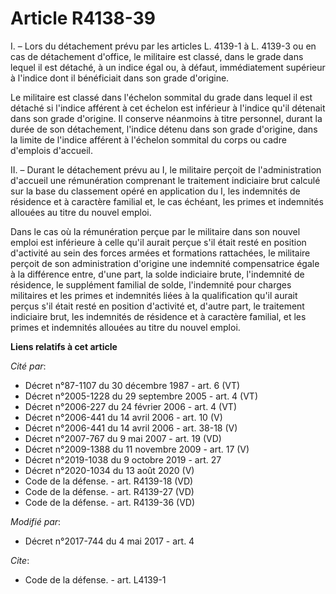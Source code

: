 # Article R4138-39

I. – Lors du détachement prévu par les articles L. 4139-1 à L. 4139-3 ou en cas de détachement d'office, le militaire est
classé, dans le grade dans lequel il est détaché, à un indice égal ou, à défaut, immédiatement supérieur à l'indice dont il
bénéficiait dans son grade d'origine.

Le militaire est classé dans l'échelon sommital du grade dans lequel il est détaché si l'indice afférent à cet échelon est
inférieur à l'indice qu'il détenait dans son grade d'origine. Il conserve néanmoins à titre personnel, durant la durée de son
détachement, l'indice détenu dans son grade d'origine, dans la limite de l'indice afférent à l'échelon sommital du corps ou
cadre d'emplois d'accueil.

II. – Durant le détachement prévu au I, le militaire perçoit de l'administration d'accueil une rémunération comprenant le
traitement indiciaire brut calculé sur la base du classement opéré en application du I, les indemnités de résidence et à
caractère familial et, le cas échéant, les primes et indemnités allouées au titre du nouvel emploi.

Dans le cas où la rémunération perçue par le militaire dans son nouvel emploi est inférieure à celle qu'il aurait perçue s'il
était resté en position d'activité au sein des forces armées et formations rattachées, le militaire perçoit de son
administration d'origine une indemnité compensatrice égale à la différence entre, d'une part, la solde indiciaire brute,
l'indemnité de résidence, le supplément familial de solde, l'indemnité pour charges militaires et les primes et indemnités
liées à la qualification qu'il aurait perçus s'il était resté en position d'activité et, d'autre part, le traitement
indiciaire brut, les indemnités de résidence et à caractère familial, et les primes et indemnités allouées au titre du nouvel
emploi.

**Liens relatifs à cet article**

_Cité par_:

  - Décret n°87-1107 du 30 décembre 1987 - art. 6 (VT)
  - Décret n°2005-1228 du 29 septembre 2005 - art. 4 (VT)
  - Décret n°2006-227 du 24 février 2006 - art. 4 (VT)
  - Décret n°2006-441 du 14 avril 2006 - art. 10 (V)
  - Décret n°2006-441 du 14 avril 2006 - art. 38-18 (V)
  - Décret n°2007-767 du 9 mai 2007 - art. 19 (VD)
  - Décret n°2009-1388 du 11 novembre 2009 - art. 17 (V)
  - Décret n°2019-1038 du 9 octobre 2019 - art. 27
  - Décret n°2020-1034 du 13 août 2020 (V)
  - Code de la défense. - art. R4139-18 (VD)
  - Code de la défense. - art. R4139-27 (VD)
  - Code de la défense. - art. R4139-36 (VD)

_Modifié par_:

  - Décret n°2017-744 du 4 mai 2017 - art. 4

_Cite_:

  - Code de la défense. - art. L4139-1
